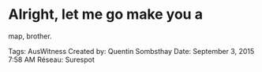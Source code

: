 # Alright, let me go make you a
map, brother.

Tags: AusWitness
Created by: Quentin Sombsthay
Date: September 3, 2015 7:58 AM
Réseau: Surespot
